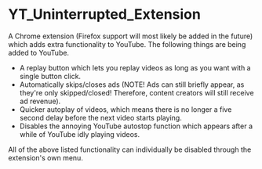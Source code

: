 # YT_Uninterrupted_Extension

A Chrome extension (Firefox support will most likely be added in the future) which adds extra functionality to YouTube. 
The following things are being added to YouTube.

- A replay button which lets you replay videos as long as you want with a single button click.
- Automatically skips/closes ads (NOTE! Ads can still briefly appear, as they're only skipped/closed! 
Therefore, content creators will still receive ad revenue).  
- Quicker autoplay of videos, which means there is no longer a five second delay before the next video starts playing.  
- Disables the annoying YouTube autostop function which appears after a while of YouTube idly playing videos.  

All of the above listed functionality can individually be disabled through the extension's own menu. 